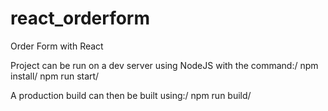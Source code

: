 # react_orderform
Order Form with React


Project can be run on a dev server using NodeJS with the command:/ 
npm install/
npm run start/

A production build can then be built using:/
npm run build/
